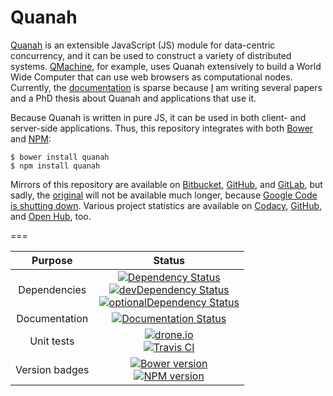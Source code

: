 Quanah
======


[Quanah](https://qmachine.github.io/quanah/) is an extensible JavaScript (JS)
module for data-centric concurrency, and it can be used to construct a variety
of distributed systems. [QMachine](https://www.qmachine.org/), for example,
uses Quanah extensively to build a World Wide Computer that can use web
browsers as computational nodes. Currently, the
[documentation](https://quanah.readthedocs.org) is sparse because
[I](http://seanwilkinson.info) am writing several papers and a PhD thesis about
Quanah and applications that use it.

Because Quanah is written in pure JS, it can be used in both client- and
server-side applications. Thus, this repository integrates with both
[Bower](http://bower.io) and [NPM](https://www.npmjs.org):

    $ bower install quanah
    $ npm install quanah

Mirrors of this repository are available on
[Bitbucket](https://bitbucket.org/wilkinson/quanah),
[GitHub](https://github.com/qmachine/quanah), and
[GitLab](https://gitlab.com/qmachine/quanah), but sadly, the
[original](https://quanah.googlecode.com/) will not be available much longer,
because [Google Code is shutting down](http://google-opensource.blogspot.com/2015/03/farewell-to-google-code.html).
Various project statistics are
available on [Codacy](https://www.codacy.com/public/qmachine/quanah/dashboard),
[GitHub](https://github.com/qmachine/quanah/graphs), and
[Open Hub](https://www.openhub.net/p/quanah), too.

===

| Purpose | Status |
|:-------:|:------:|
| Dependencies | [![Dependency Status](https://david-dm.org/qmachine/quanah.svg)](https://david-dm.org/qmachine/quanah) <br> [![devDependency Status](https://david-dm.org/qmachine/quanah/dev-status.svg)](https://david-dm.org/qmachine/quanah#info=devDependencies) <br> [![optionalDependency Status](https://david-dm.org/qmachine/quanah/optional-status.svg)](https://david-dm.org/qmachine/quanah#info=optionalDependencies) |
| Documentation | [![Documentation Status](https://readthedocs.org/projects/quanah/badge/?version=latest)](https://readthedocs.org/projects/quanah/?badge=latest) |
| Unit tests | [![drone.io](https://drone.io/github.com/qmachine/quanah/status.png)](https://drone.io/github.com/qmachine/quanah/latest) <br> [![Travis CI](https://travis-ci.org/qmachine/quanah.svg?branch=master)](https://travis-ci.org/qmachine/quanah) |
| Version badges | [![Bower version](https://badge.fury.io/bo/quanah.svg)](http://badge.fury.io/bo/quanah) <br> [![NPM version](https://badge.fury.io/js/quanah.svg)](http://badge.fury.io/js/quanah) |

